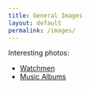 ```yaml
---
title: General Images
layout: default
permalink: /images/
---
```


Interesting photos:

- [Watchmen](/watchmen_images)
- [Music Albums](/albums_images)
